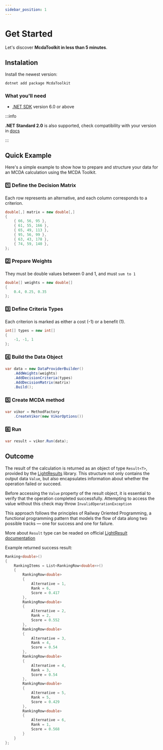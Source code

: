 ```yaml
---
sidebar_position: 1
---
```


# Get Started

Let's discover **McdaToolkit in less than 5 minutes**.


## Instalation
Install the newest version:
```bash
dotnet add package McdaToolkit 
```

### What you'll need

- [.NET SDK](https://dotnet.microsoft.com/en-us/download/visual-studio-sdks) version 6.0 or above

:::info

**.NET Standard 2.0** is also supported, check compatibility with your version in [docs](https://learn.microsoft.com/pl-pl/dotnet/standard/net-standard?tabs=net-standard-2-0)

:::

## Quick Example

Here's a simple example to show how to prepare and structure your data for an MCDA calculation using the MCDA Toolkit.

### 1️⃣   Define the Decision Matrix
Each row represents an alternative, and each column corresponds to a criterion.
```csharp
double[,] matrix = new double[,]
{
    { 66, 56, 95 },
    { 61, 55, 166 },
    { 65, 49, 113 },
    { 95, 56, 99 },
    { 63, 43, 178 },
    { 74, 59, 140 },
};
```


### 2️⃣   Prepare Weights
They must be double values between 0 and 1, and must ``sum to 1``
```csharp
double[] weights = new double[]
{
    0.4, 0.25, 0.35
};
```
### 3️⃣   Define Criteria Types

Each criterion is marked as either a cost (-1) or a benefit (1).
```csharp
int[] types = new int[]
{
    -1, -1, 1
};
```

### 4️⃣  Build the Data Object
```csharp
var data = new DataProviderBuilder()
    .AddWeights(weights)            
    .AddDecisionCriteria(types)      
    .AddDecisionMatrix(matrix)       
    .Build();                     
```

### 5️⃣  Create MCDA method
```csharp
var vikor = MethodFactory
    .CreateVikor(new VikorOptions())
```

### 6️⃣  Run
```csharp
var result = vikor.Run(data);
```

## Outcome

The result of the calculation is returned as an object of type ``Result<T>``, provided by the [LightResults](https://github.com/jscarle/LightResults) library.
This structure not only contains the output data ``Value``, but also encapsulates information about whether the operation failed or succeed.

Before accessing the ``Value`` property of the result object, it is essential to verify that the operation completed successfully.
Attempting to access the value without this check may throw ``InvalidOperationException``

This approach follows the principles of Railway Oriented Programming,
a functional programming pattern that models the flow of data along two possible tracks — one for success and one for failure.

More about ``Result`` type can be readed on official [LightResult documentation ](https://jscarle.github.io/LightResults/)

Example returned success result:

```csharp
Ranking<double>()
{
    RankingItems = List<RankingRow<double>>()
    {
        RankingRow<double>
        {
            Alternative = 1,
            Rank = 6,
            Score = 0.417
        },
        RankingRow<double>
        {
            Alternative = 2,
            Rank = 2,
            Score = 0.552
        },
        RankingRow<double>
        {
            Alternative = 3,
            Rank = 4,
            Score = 0.54
        },
        RankingRow<double>
        {
            Alternative = 4,
            Rank = 3,
            Score = 0.54
        },
        RankingRow<double>
        {
            Alternative = 5,
            Rank = 5,
            Score = 0.429
        },
        RankingRow<double>
        {
            Alternative = 6,
            Rank = 1,
            Score = 0.568
        }
    }
};
```